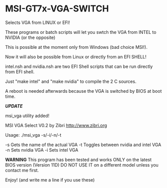 # MSI-GT7x-VGA-SWITCH
Selects VGA from LINUX or EFI!

These programs or batch scripts will let you swtch the VGA from INTEL to NVIDIA (or the opposite)

This is possible at the moment only from Windows (bad choice MSI!).

Now it will also be possible from Linux or directly from an EFI SHELL!

intel.nsh and nvidia.nsh are two EFI Shell scripts that can be run directly from EFI shell.

Just "make intel"  and "make nvidia" to compile the 2 C sources.

A reboot is needed afterwards because the VGA is switched by BIOS at boot time.

***UPDATE***

msi_vga utility added!

MSI VGA Select V0.2 by Zibri
http://www.zibri.org

Usage: ./msi_vga -s/-i/-n/-t

-s Gets the name of the actual VGA
-t Toggles between nvidia and intel VGA
-n Sets nvidia VGA
-i Sets intel VGA

**WARNING**
This program has been tested and works ONLY on the latest BIOS version (Version 11D)
DO NOT USE IT on a different model unless you contact me first.

Enjoy!
(and write me a line if you use these)
